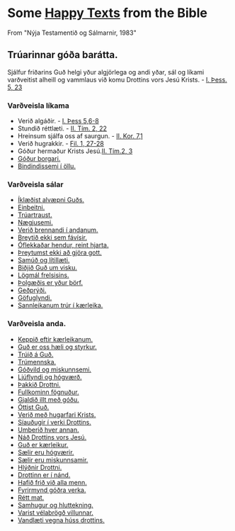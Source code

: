 # Some [Happy Texts](https://kateschell.wordpress.com/2013/06/11/the-happy-texts/) from the Bible
From "Nýja Testamentið og Sálmarnir, 1983"

## Trúarinnar góða barátta.
Sjálfur friðarins Guð helgi yður algjörlega og andi yðar, sál og líkami varðveitist alheill og vammlaus við komu Drottins vors Jesú Krists. - [I. Þess. 5, 23](https://www.biblegateway.com/passage/?search=1+Thessalonians+5%3A23&version=NIV)

### Varðveisla líkama
* Verið algáðir. - [I. Þess 5,6-8](https://www.biblegateway.com/passage/?search=1+Thessalonians+5%3A6-8&version=NIV)
* Stundið réttlæti. - [II. Tím. 2, 22](https://www.biblegateway.com/passage/?search=2+Timothy+2%3A22&version=NIV)
* Hreinsum sjálfa oss af saurgun. - [II. Kor. 7,1](https://www.biblegateway.com/passage/?search=2+Corinthians+7%3A1&version=NIV)
* Verið hugrakkir. - [Fil. 1, 27-28](https://www.biblegateway.com/passage/?search=Philippians+1%3A27-28&version=NIV)
* Góður hermaður Krists Jesú.[II. Tím.2, 3](https://www.biblegateway.com/passage/?search=2+Timothy+2%3A3&version=NIV)
* [Góður borgari.](https://www.biblegateway.com/passage/?version=NIV&search=Ephesians%204:32)
* [Bindindissemi í öllu.](https://www.biblegateway.com/passage/?version=NIV&search=Ephesians%204:33)

### Varðveisla sálar
* [Íklæðist alvæpni Guðs.](https://www.biblegateway.com/passage/?version=NIV&search=Ephesians%204:32)
* [Einbeitni.](https://www.biblegateway.com/passage/?version=NIV&search=Ephesians%204:32)
* [Trúartraust.](https://www.biblegateway.com/passage/?version=NIV&search=Ephesians%204:32)
* [Nægjusemi.](https://www.biblegateway.com/passage/?version=NIV&search=Ephesians%204:32)
* [Verið brennandi í andanum.](https://www.biblegateway.com/passage/?version=NIV&search=Ephesians%204:32)
* [Breytið ekki sem fávísir.](https://www.biblegateway.com/passage/?version=NIV&search=Ephesians%204:32)
* [Óflekkaðar hendur, reint hjarta.](https://www.biblegateway.com/passage/?version=NIV&search=Ephesians%204:32)
* [Þreytumst ekki að gjöra gott.](https://www.biblegateway.com/passage/?version=NIV&search=Ephesians%204:32)
* [Samúð og lítillæti.](https://www.biblegateway.com/passage/?version=NIV&search=Ephesians%204:32)
* [Biðjið Guð um visku.](https://www.biblegateway.com/passage/?version=NIV&search=Ephesians%204:32)
* [Lögmál frelsisins.](https://www.biblegateway.com/passage/?version=NIV&search=Ephesians%204:32)
* [Þolgæðis er yður þörf.](https://www.biblegateway.com/passage/?version=NIV&search=Ephesians%204:32)
* [Geðprýði.](https://www.biblegateway.com/passage/?version=NIV&search=Ephesians%204:32)
* [Göfuglyndi.](https://www.biblegateway.com/passage/?version=NIV&search=Ephesians%204:32)
* [Sannleikanum trúr í kærleika.](https://www.biblegateway.com/passage/?version=NIV&search=Ephesians%204:32)

### Varðveisla anda.
* [Keppið eftir kærleikanum.](https://www.biblegateway.com/passage/?version=NIV&search=Ephesians%204:32)
* [Guð er oss hæli og styrkur.](https://www.biblegateway.com/passage/?version=NIV&search=Ephesians%204:32)
* [Trúið á Guð.](https://www.biblegateway.com/passage/?version=NIV&search=Ephesians%204:32)
* [Trúmennska.](https://www.biblegateway.com/passage/?version=NIV&search=Ephesians%204:32)
* [Góðvild og miskunnsemi.](https://www.biblegateway.com/passage/?version=NIV&search=Ephesians%204:32)
* [Ljúflyndi og hógværð.](https://www.biblegateway.com/passage/?version=NIV&search=Ephesians%204:32)
* [Þakkið Drottni.](https://www.biblegateway.com/passage/?version=NIV&search=Ephesians%204:32)
* [Fullkominn fögnuður.](https://www.biblegateway.com/passage/?version=NIV&search=Ephesians%204:32)
* [Gjaldið illt með góðu.](https://www.biblegateway.com/passage/?version=NIV&search=Ephesians%204:32)
* [Óttist Guð.](https://www.biblegateway.com/passage/?version=NIV&search=Ephesians%204:32)
* [Verið með hugarfari Krists.](https://www.biblegateway.com/passage/?version=NIV&search=Ephesians%204:32)
* [Síauðugir í verki Drottins.](https://www.biblegateway.com/passage/?version=NIV&search=Ephesians%204:32)
* [Umberið hver annan.](https://www.biblegateway.com/passage/?version=NIV&search=Ephesians%204:32)
* [Náð Drottins vors Jesú.](https://www.biblegateway.com/passage/?version=NIV&search=Ephesians%204:32)
* [Guð er kærleikur.](https://www.biblegateway.com/passage/?version=NIV&search=Ephesians%204:32)
* [Sælir eru hógværir.](https://www.biblegateway.com/passage/?version=NIV&search=Ephesians%204:32)
* [Sælir eru miskunnsamir.](https://www.biblegateway.com/passage/?version=NIV&search=Ephesians%204:32)
* [Hlýðnir Drottni.](https://www.biblegateway.com/passage/?version=NIV&search=Ephesians%204:32)
* [Drottinn er í nánd.](https://www.biblegateway.com/passage/?version=NIV&search=Ephesians%204:32)
* [Hafið frið við alla menn.](https://www.biblegateway.com/passage/?version=NIV&search=Ephesians%204:32)
* [Fyrirmynd góðra verka.](https://www.biblegateway.com/passage/?version=NIV&search=Ephesians%204:32)
* [Rétt mat.](https://www.biblegateway.com/passage/?version=NIV&search=Ephesians%204:32)
* [Samhugur og hluttekning.](https://www.biblegateway.com/passage/?version=NIV&search=Ephesians%204:32)
* [Varist vélabrögð villunnar.](https://www.biblegateway.com/passage/?version=NIV&search=Ephesians%204:32)
* [Vandlæti vegna húss drottins.](https://www.biblegateway.com/passage/?version=NIV&search=Ephesians%204:32)
